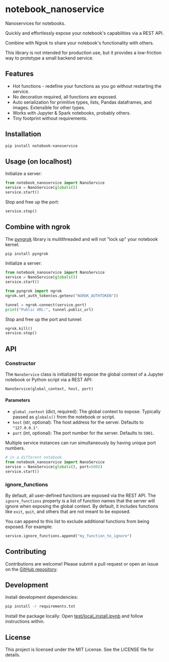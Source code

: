 # notebook_nanoservice
Nanoservices for notebooks.

Quickly and effortlessly expose your notebook's capabilities via a REST API. 

Combine with Ngrok to share your notebook's functionality with others.

This library is not intended for production use, but it provides a low-friction way to prototype a small backend service.

## Features
* Hot functions - redefine your functions as you go without restarting the service.
* No decoration required, all functions are exposed.
* Auto serialization for primitive types, lists, Pandas dataframes, and images. Extensible for other types.
* Works with Jupyter & Spark notebooks, probably others.
* Tiny footprint without requirements.

## Installation
```bash
pip install notebook-nanoservice
```

## Usage (on localhost)
Initialize a server:
```python
from notebook_nanoservice import NanoService
service = NanoService(globals())
service.start()
```

Stop and free up the port:
```python
service.stop()
```

## Combine with ngrok
The [pyngrok](https://pyngrok.readthedocs.io/) library is multithreaded and will not "lock up" your notebook kernel.

```bash
pip install pyngrok
```

Initialize a server:
```python
from notebook_nanoservice import NanoService
service = NanoService(globals())
service.start()

from pyngrok import ngrok
ngrok.set_auth_token(os.getenv("NGROK_AUTHTOKEN"))

tunnel = ngrok.connect(service.port)
print("Public URL:", tunnel.public_url)
```

Stop and free up the port and tunnel:
```python
ngrok.kill()
service.stop()
```

## API

### Constructor

The `NanoService` class is initialized to expose the global context of a Jupyter notebook or Python script via a REST API:

```python
NanoService(global_context, host, port)
```

#### Parameters
- `global_context` (dict, required): The global context to expose. Typically passed as `globals()` from the notebook or script.
- `host` (str, optional): The host address for the server. Defaults to `"127.0.0.1"`.
- `port` (int, optional): The port number for the server. Defaults to `5001`.

Multiple service instances can run simultaneously by having unique port numbers.
```python
# in a different notebook
from notebook_nanoservice import NanoService
service = NanoService(globals(), port=5002)
service.start()
```

### ignore_functions

By default, all user-defined functions are exposed via the REST API. The `ignore_functions` property is a list of function names that the server will ignore when exposing the global context. By default, it includes functions like `exit`, `quit`, and others that are not meant to be exposed.

You can append to this list to exclude additional functions from being exposed. For example:

```python
service.ignore_functions.append("my_function_to_ignore")
```

## Contributing
Contributions are welcome! Please submit a pull request or open an issue on the [GitHub repository](https://github.com/microsoft/notebook-nanoservice).

## Development
Install development dependencies:
```bash
pip install -r requirements.txt
```

Install the package locally:
Open [test/local_install.ipynb](test/local_install.ipynb) and follow instructions within.

## License
This project is licensed under the MIT License. See the LICENSE file for details.